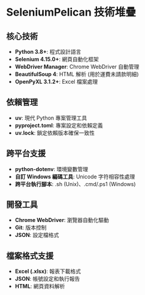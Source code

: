 # SeleniumPelican 技術堆疊

## 核心技術
- **Python 3.8+**: 程式設計語言
- **Selenium 4.15.0+**: 網頁自動化框架
- **WebDriver Manager**: Chrome WebDriver 自動管理
- **BeautifulSoup 4**: HTML 解析 (用於運費未請款明細)
- **OpenPyXL 3.1.2+**: Excel 檔案處理

## 依賴管理
- **uv**: 現代 Python 專案管理工具
- **pyproject.toml**: 專案設定和依賴定義
- **uv.lock**: 鎖定依賴版本確保一致性

## 跨平台支援
- **python-dotenv**: 環境變數管理
- **自訂 Windows 編碼工具**: Unicode 字符相容性處理
- **跨平台執行腳本**: .sh (Unix)、.cmd/.ps1 (Windows)

## 開發工具
- **Chrome WebDriver**: 瀏覽器自動化驅動
- **Git**: 版本控制
- **JSON**: 設定檔格式

## 檔案格式支援
- **Excel (.xlsx)**: 報表下載格式
- **JSON**: 帳號設定和執行報告
- **HTML**: 網頁資料解析
